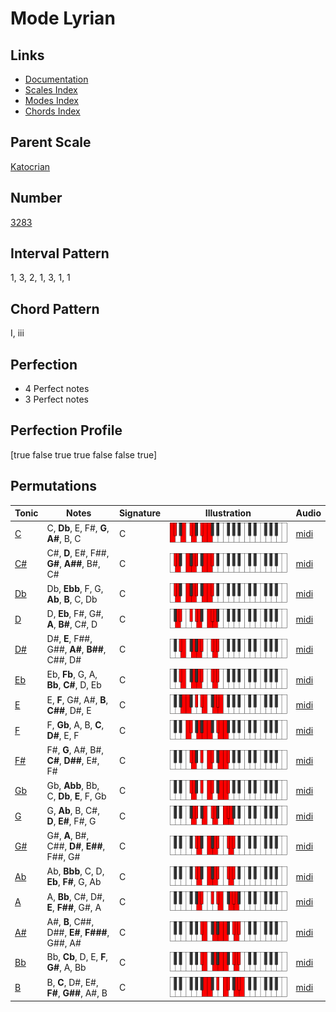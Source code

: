 # Mode Lyrian

## Links

- [Documentation](README.md)
- [Scales Index](Scales.md)
- [Modes Index](Modes.md)
- [Chords Index](Chords.md)

## Parent Scale

[Katocrian](ScaleKatocrian.md)

## Number

[3283](https://ianring.com/musictheory/scales/3283)

## Interval Pattern

1, 3, 2, 1, 3, 1, 1

## Chord Pattern

I, iii

## Perfection

- 4 Perfect notes
- 3 Perfect notes

## Perfection Profile

[true false true true false false true]

## Permutations

| Tonic | Notes | Signature | Illustration | Audio |
|-------|-------|-----------|--------------|-------|
| [C](ModeCNaturalLyrian.md) | C, **Db**, E, F#, **G**, **A#**, B, C | C | ![CNaturalLyrian](ModeCNaturalLyrian.png) | [midi](https://github.com/edipermadi/music/blob/main/docs/ModeCNaturalLyrian.mid?raw=true) |
| [C#](ModeCSharpLyrian.md) | C#, **D**, E#, F##, **G#**, **A##**, B#, C# | C | ![CSharpLyrian](ModeCSharpLyrian.png) | [midi](https://github.com/edipermadi/music/blob/main/docs/ModeCSharpLyrian.mid?raw=true) |
| [Db](ModeDFlatLyrian.md) | Db, **Ebb**, F, G, **Ab**, **B**, C, Db | C | ![DFlatLyrian](ModeDFlatLyrian.png) | [midi](https://github.com/edipermadi/music/blob/main/docs/ModeDFlatLyrian.mid?raw=true) |
| [D](ModeDNaturalLyrian.md) | D, **Eb**, F#, G#, **A**, **B#**, C#, D | C | ![DNaturalLyrian](ModeDNaturalLyrian.png) | [midi](https://github.com/edipermadi/music/blob/main/docs/ModeDNaturalLyrian.mid?raw=true) |
| [D#](ModeDSharpLyrian.md) | D#, **E**, F##, G##, **A#**, **B##**, C##, D# | C | ![DSharpLyrian](ModeDSharpLyrian.png) | [midi](https://github.com/edipermadi/music/blob/main/docs/ModeDSharpLyrian.mid?raw=true) |
| [Eb](ModeEFlatLyrian.md) | Eb, **Fb**, G, A, **Bb**, **C#**, D, Eb | C | ![EFlatLyrian](ModeEFlatLyrian.png) | [midi](https://github.com/edipermadi/music/blob/main/docs/ModeEFlatLyrian.mid?raw=true) |
| [E](ModeENaturalLyrian.md) | E, **F**, G#, A#, **B**, **C##**, D#, E | C | ![ENaturalLyrian](ModeENaturalLyrian.png) | [midi](https://github.com/edipermadi/music/blob/main/docs/ModeENaturalLyrian.mid?raw=true) |
| [F](ModeFNaturalLyrian.md) | F, **Gb**, A, B, **C**, **D#**, E, F | C | ![FNaturalLyrian](ModeFNaturalLyrian.png) | [midi](https://github.com/edipermadi/music/blob/main/docs/ModeFNaturalLyrian.mid?raw=true) |
| [F#](ModeFSharpLyrian.md) | F#, **G**, A#, B#, **C#**, **D##**, E#, F# | C | ![FSharpLyrian](ModeFSharpLyrian.png) | [midi](https://github.com/edipermadi/music/blob/main/docs/ModeFSharpLyrian.mid?raw=true) |
| [Gb](ModeGFlatLyrian.md) | Gb, **Abb**, Bb, C, **Db**, **E**, F, Gb | C | ![GFlatLyrian](ModeGFlatLyrian.png) | [midi](https://github.com/edipermadi/music/blob/main/docs/ModeGFlatLyrian.mid?raw=true) |
| [G](ModeGNaturalLyrian.md) | G, **Ab**, B, C#, **D**, **E#**, F#, G | C | ![GNaturalLyrian](ModeGNaturalLyrian.png) | [midi](https://github.com/edipermadi/music/blob/main/docs/ModeGNaturalLyrian.mid?raw=true) |
| [G#](ModeGSharpLyrian.md) | G#, **A**, B#, C##, **D#**, **E##**, F##, G# | C | ![GSharpLyrian](ModeGSharpLyrian.png) | [midi](https://github.com/edipermadi/music/blob/main/docs/ModeGSharpLyrian.mid?raw=true) |
| [Ab](ModeAFlatLyrian.md) | Ab, **Bbb**, C, D, **Eb**, **F#**, G, Ab | C | ![AFlatLyrian](ModeAFlatLyrian.png) | [midi](https://github.com/edipermadi/music/blob/main/docs/ModeAFlatLyrian.mid?raw=true) |
| [A](ModeANaturalLyrian.md) | A, **Bb**, C#, D#, **E**, **F##**, G#, A | C | ![ANaturalLyrian](ModeANaturalLyrian.png) | [midi](https://github.com/edipermadi/music/blob/main/docs/ModeANaturalLyrian.mid?raw=true) |
| [A#](ModeASharpLyrian.md) | A#, **B**, C##, D##, **E#**, **F###**, G##, A# | C | ![ASharpLyrian](ModeASharpLyrian.png) | [midi](https://github.com/edipermadi/music/blob/main/docs/ModeASharpLyrian.mid?raw=true) |
| [Bb](ModeBFlatLyrian.md) | Bb, **Cb**, D, E, **F**, **G#**, A, Bb | C | ![BFlatLyrian](ModeBFlatLyrian.png) | [midi](https://github.com/edipermadi/music/blob/main/docs/ModeBFlatLyrian.mid?raw=true) |
| [B](ModeBNaturalLyrian.md) | B, **C**, D#, E#, **F#**, **G##**, A#, B | C | ![BNaturalLyrian](ModeBNaturalLyrian.png) | [midi](https://github.com/edipermadi/music/blob/main/docs/ModeBNaturalLyrian.mid?raw=true) |
